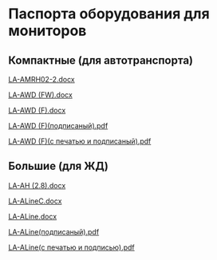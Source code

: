 # Паспорта оборудования для мониторов

## Компактные (для автотранспорта)

[LA-AMRH02-2.docx](passports\Согласованные\LA-AMRH02-2.docx ":ignore")

[LA-AWD (FW).docx](<passports\Согласованные\LA-AWD(FW).docx> ":ignore")

[LA-AWD (F).docx](<passports\Согласованные\LA-AWD(F).docx> ":ignore")

[LA-AWD (F)(подписаный).pdf](<passports\Согласованные\LA-AWD(F)(подписаный).pdf> ":ignore")

[LA-AWD (F)(c печатью и подписаный).pdf](<passports\Согласованные\LA-AWD(F)(с_печатью_и_подписью).pdf> ":ignore")

## Большие (для ЖД)

[LA-AH (2.8).docx](<passports\Согласованные\LA-AH(2.8).docx> ":ignore")

[LA-ALineC.docx](passports\Согласованные\LA-ALineC.docx ":ignore")

[LA-ALine.docx](passports\Согласованные\LA-ALine.docx ":ignore")

[LA-ALine(подписаный).pdf](<passports\Согласованные\LA-ALine(подписаный).pdf> ":ignore")

[LA-ALine(с печатью и подписью).pdf](<passports\Согласованные\LA-ALine(с_печатью_и_подписью).pdf> ":ignore")
